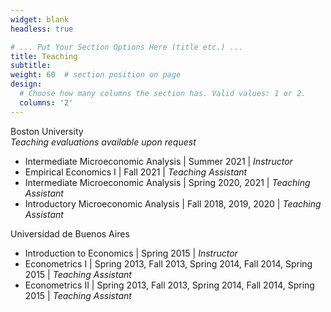 ```yaml
---
widget: blank
headless: true

# ... Put Your Section Options Here (title etc.) ...
title: Teaching
subtitle:
weight: 60  # section position on page
design:
  # Choose how many columns the section has. Valid values: 1 or 2.
  columns: '2'
---
```

<div class="section-subheading article-title mb-0 mt-0">
Boston University
</div> <i>Teaching evaluations available upon request</i>
  <ul>
  <li>Intermediate Microeconomic Analysis | Summer 2021 | <i>Instructor</i> </li>
  <li>Empirical Economics I | Fall 2021 | <i>Teaching Assistant</i> </li>
  <li>Intermediate Microeconomic Analysis | Spring 2020, 2021 | <i>Teaching Assistant</i> </li>
  <li>Introductory Microeconomic Analysis | Fall 2018, 2019, 2020 | <i>Teaching Assistant</i> </li>
</ul>

<div class="section-subheading article-title mb-0 mt-0">
Universidad de Buenos Aires
</div>
  <ul>
  <li>Introduction to Economics | Spring 2015 | <i>Instructor</i> </li>
  <li>Econometrics I | Spring 2013, Fall 2013, Spring 2014, Fall 2014, Spring 2015 | <i>Teaching Assistant</i> </li>
  <li>Econometrics II | Spring 2013, Fall 2013, Spring 2014, Fall 2014, Spring 2015 | <i>Teaching Assistant</i> </li>
</ul>


